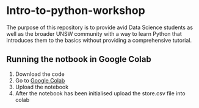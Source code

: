 # Intro-to-python-workshop
The purpose of this repository is to provide avid Data Science students as well as the broader UNSW community with a way to learn Python that introduces them to the basics without providing a comprehensive tutorial.

## Running the notbook in Google Colab
1. Download the code
2. Go to [Google Colab](https://colab.research.google.com/)
3. Upload the notebook
4. After the notebook has been initialised upload the store.csv file into colab
